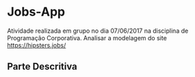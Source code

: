 # Jobs-App

Atividade realizada em grupo no dia 07/06/2017 na disciplina de Programação Corporativa.
Analisar a modelagem  do site https://hipsters.jobs/

## Parte Descritiva
 
